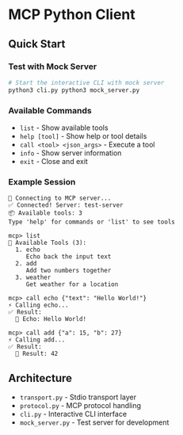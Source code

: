# MCP Python Client

## Quick Start

### Test with Mock Server
```bash
# Start the interactive CLI with mock server
python3 cli.py python3 mock_server.py
```

### Available Commands
- `list` - Show available tools
- `help [tool]` - Show help or tool details  
- `call <tool> <json_args>` - Execute a tool
- `info` - Show server information
- `exit` - Close and exit

### Example Session
```
🔌 Connecting to MCP server...
✅ Connected! Server: test-server
📦 Available tools: 3
Type 'help' for commands or 'list' to see tools

mcp> list
🔧 Available Tools (3):
  1. echo
     Echo back the input text
  2. add
     Add two numbers together
  3. weather
     Get weather for a location

mcp> call echo {"text": "Hello World!"}
⚡ Calling echo...
✅ Result:
  📄 Echo: Hello World!

mcp> call add {"a": 15, "b": 27}
⚡ Calling add...
✅ Result:
  📄 Result: 42
```

## Architecture

- `transport.py` - Stdio transport layer
- `protocol.py` - MCP protocol handling
- `cli.py` - Interactive CLI interface
- `mock_server.py` - Test server for development
